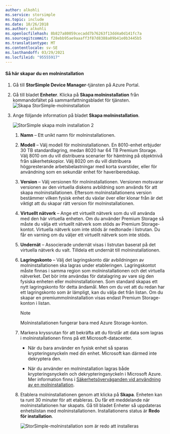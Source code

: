 ```yaml
---
author: alkohli
ms.service: storsimple
ms.topic: include
ms.date: 10/26/2018
ms.author: alkohli
ms.openlocfilehash: 8b827a80059cecadd7b76263f13dd4a0d141fc7a
ms.sourcegitcommit: f28ebb95ae9aaaff3f87d8388a09b41e0b3445b5
ms.translationtype: MT
ms.contentlocale: sv-SE
ms.lasthandoff: 03/29/2021
ms.locfileid: "95555917"
---
```

#### <a name="to-create-a-cloud-appliance"></a>Så här skapar du en molninstallation

1. Gå till **StorSimple Device Manager**-tjänsten på Azure Portal.
2. Gå till bladet **Enheter**. Klicka på **Skapa molninstallation** från kommandofältet på sammanfattningsbladet för tjänsten.
    ![Skapa StorSimple-molninstallation](./media/storsimple-8000-create-cloud-appliance-u2/sca-create1.png)
3. Ange följande information på bladet **Skapa molninstallation**.
   
    ![StorSimple skapa moln installation 2](./media/storsimple-8000-create-cloud-appliance-u2/sca-create2m.png)
   
   1. **Namn** – Ett unikt namn för molninstallationen.
   2. **Modell** – Välj modell för molninstallationen. En 8010-enhet erbjuder 30 TB standardlagring, medan 8020 har 64 TB Premium Storage. Välj 8010 om du vill distribuera scenarier för hämtning på objektnivå från säkerhetskopior. Välj 8020 om du vill distribuera högpresterande arbetsbelastningar med korta svarstider, eller för användning som en sekundär enhet för haveriberedskap.
   3. **Version** – Välj versionen för molninstallationen. Versionen motsvarar versionen av den virtuella diskens avbildning som används för att skapa molninstallationen. Eftersom molninstallationens version bestämmer vilken fysisk enhet du växlar över eller klonar från är det viktigt att du skapar rätt version för molninstallationen.
   4. **Virtuellt nätverk** – Ange ett virtuellt nätverk som du vill använda med den här virtuella enheten. Om du använder Premium Storage så måste du välja ett virtuellt nätverk som stöds av Premium Storage-kontot. Virtuella nätverk som inte stöds är nedtonade i listrutan. Du får en varning om du väljer ett virtuellt nätverk som inte stöds.
   5. **Undernät** – Associerade undernät visas i listrutan baserat på det virtuella nätverk du valt. Tilldela ett undernät till molninstallationen.
   6. **Lagringskonto** – Välj det lagringskonto där avbildningen av molninstallationen ska lagras under etableringen. Lagringskontot måste finnas i samma region som molninstallationen och det virtuella nätverket. Det bör inte användas för datalagring av vare sig den fysiska enheten eller molninstallationen. Som standard skapas ett nytt lagringskonto för detta ändamål. Men om du vet att du redan har ett lagringskonto som är lämpligt, kan du välja det från listan. Om du skapar en premiummolninstallation visas endast Premium Storage-konton i listan.
      
      > [!NOTE]
      > Molninstallationen fungerar bara med Azure Storage-konton.
    
   7. Markera kryssrutan för att bekräfta att du förstår att data som lagras i molninstallationen finns på ett Microsoft-datacenter.
       * När du bara använder en fysisk enhet så sparas krypteringsnyckeln med din enhet. Microsoft kan därmed inte dekryptera den.

       * När du använder en molninstallation lagras både krypteringsnyckeln och dekrypteringsnyckeln i Microsoft Azure. Mer information finns i [Säkerhetsöverväganden vid användning av en molninstallation](../articles/storsimple/storsimple-8000-security.md).
   8. Etablera molninstallationen genom att klicka på **Skapa**. Enheten kan ta runt 30 minuter för att etableras. Du får ett meddelande när molninstallationen har skapats. Gå till bladet Enheter så uppdateras enhetslistan med molninstallationen. Installationens status är **Redo för installation**.
      
      ![StorSimple-molninstallation som är redo att installeras](./media/storsimple-8000-create-cloud-appliance-u2/sca-create3.png)